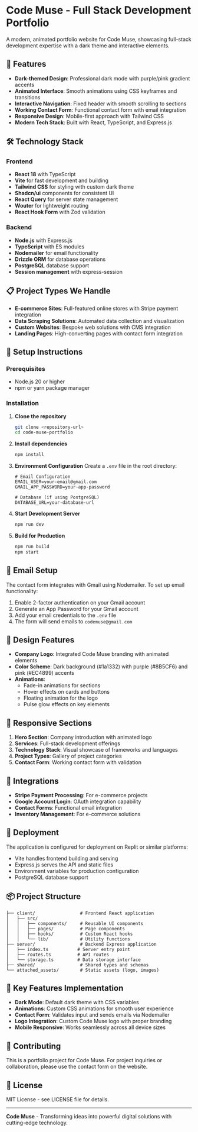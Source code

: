 # Code Muse - Full Stack Development Portfolio

A modern, animated portfolio website for Code Muse, showcasing full-stack development expertise with a dark theme and interactive elements.

## 🚀 Features

- **Dark-themed Design**: Professional dark mode with purple/pink gradient accents
- **Animated Interface**: Smooth animations using CSS keyframes and transitions
- **Interactive Navigation**: Fixed header with smooth scrolling to sections
- **Working Contact Form**: Functional contact form with email integration
- **Responsive Design**: Mobile-first approach with Tailwind CSS
- **Modern Tech Stack**: Built with React, TypeScript, and Express.js

## 🛠️ Technology Stack

### Frontend
- **React 18** with TypeScript
- **Vite** for fast development and building
- **Tailwind CSS** for styling with custom dark theme
- **Shadcn/ui** components for consistent UI
- **React Query** for server state management
- **Wouter** for lightweight routing
- **React Hook Form** with Zod validation

### Backend
- **Node.js** with Express.js
- **TypeScript** with ES modules
- **Nodemailer** for email functionality
- **Drizzle ORM** for database operations
- **PostgreSQL** database support
- **Session management** with express-session

## 📋 Project Types We Handle

- **E-commerce Sites**: Full-featured online stores with Stripe payment integration
- **Data Scraping Solutions**: Automated data collection and visualization
- **Custom Websites**: Bespoke web solutions with CMS integration
- **Landing Pages**: High-converting pages with contact form integration

## 🔧 Setup Instructions

### Prerequisites
- Node.js 20 or higher
- npm or yarn package manager

### Installation

1. **Clone the repository**
   ```bash
   git clone <repository-url>
   cd code-muse-portfolio
   ```

2. **Install dependencies**
   ```bash
   npm install
   ```

3. **Environment Configuration**
   Create a `.env` file in the root directory:
   ```env
   # Email Configuration
   EMAIL_USER=your-email@gmail.com
   GMAIL_APP_PASSWORD=your-app-password
   
   # Database (if using PostgreSQL)
   DATABASE_URL=your-database-url
   ```

4. **Start Development Server**
   ```bash
   npm run dev
   ```

5. **Build for Production**
   ```bash
   npm run build
   npm start
   ```

## 📧 Email Setup

The contact form integrates with Gmail using Nodemailer. To set up email functionality:

1. Enable 2-factor authentication on your Gmail account
2. Generate an App Password for your Gmail account
3. Add your email credentials to the `.env` file
4. The form will send emails to `codemuse@gmail.com`

## 🎨 Design Features

- **Company Logo**: Integrated Code Muse branding with animated elements
- **Color Scheme**: Dark background (#1a1332) with purple (#8B5CF6) and pink (#EC4899) accents
- **Animations**: 
  - Fade-in animations for sections
  - Hover effects on cards and buttons
  - Floating animation for the logo
  - Pulse glow effects on key elements

## 📱 Responsive Sections

1. **Hero Section**: Company introduction with animated logo
2. **Services**: Full-stack development offerings
3. **Technology Stack**: Visual showcase of frameworks and languages
4. **Project Types**: Gallery of project categories
5. **Contact Form**: Working contact form with validation

## 🔗 Integrations

- **Stripe Payment Processing**: For e-commerce projects
- **Google Account Login**: OAuth integration capability
- **Contact Forms**: Functional email integration
- **Inventory Management**: For e-commerce solutions

## 🚀 Deployment

The application is configured for deployment on Replit or similar platforms:

- Vite handles frontend building and serving
- Express.js serves the API and static files
- Environment variables for production configuration
- PostgreSQL database support

## 📦 Project Structure

```
├── client/                 # Frontend React application
│   ├── src/
│   │   ├── components/     # Reusable UI components
│   │   ├── pages/          # Page components
│   │   ├── hooks/          # Custom React hooks
│   │   └── lib/            # Utility functions
├── server/                 # Backend Express application
│   ├── index.ts           # Server entry point
│   ├── routes.ts          # API routes
│   └── storage.ts         # Data storage interface
├── shared/                 # Shared types and schemas
└── attached_assets/        # Static assets (logo, images)
```

## 🌟 Key Features Implementation

- **Dark Mode**: Default dark theme with CSS variables
- **Animations**: Custom CSS animations for smooth user experience
- **Contact Form**: Validates input and sends emails via Nodemailer
- **Logo Integration**: Custom Code Muse logo with proper branding
- **Mobile Responsive**: Works seamlessly across all device sizes

## 🤝 Contributing

This is a portfolio project for Code Muse. For project inquiries or collaboration, please use the contact form on the website.

## 📄 License

MIT License - see LICENSE file for details.

---

**Code Muse** - Transforming ideas into powerful digital solutions with cutting-edge technology.